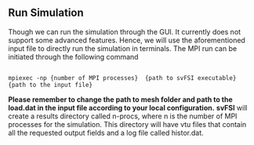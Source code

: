 ## Run Simulation ##

Though we can run the simulation through the GUI. It currently does not support some advanced features. Hence, we will use the aforementioned input file to directly run the simulation in terminals. The MPI run can be initiated through the following command
<pre class="highlight plaintext"><code>
mpiexec -np {number of MPI processes}  {path to svFSI executable}  {path to the input file}
</code></pre>

**Please remember to change the path to mesh folder and path to the load.dat in the input file according to your local configuration.**  **svFSI**  will create a results directory called n-procs, where n is the number of MPI processes for the simulation. This directory will have vtu files that contain all the requested output fields and a log file called histor.dat.
